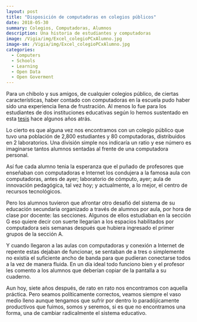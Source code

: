 ```yaml
---
layout: post
title: "Disposición de computadoras en colegios públicos"
date: 2018-05-30
summary: Colegios, Computadoras, Alumnos
description: Una historia de estudiantes y computadoras
image: /Vigia/img/Excel_colegioPCxAlumno.jpg
image-sm: /Vigia/img/Excel_colegioPCxAlumno.jpg
categories:
  - Computers
  - Schools
  - Learning
  - Open Data
  - Open Goverment
---
```


Para un chibolo y sus amigos, de cualquier colegios público, de ciertas características, haber contado con computadoras en la escuela pudo haber sido una experiencia llena de frustración. Al menos lo fue para los estudiantes de dos instituciones educativas según lo hemos sustentado en esta [tesis](http://bit.ly/2IVl3Pe) hace algunos años atrás. 

Lo cierto es que alguna vez nos encontramos con un colegio público que tuvo una población de 2,800 estudiantes y 80 computadoras, distribuidos en 2 laboratorios. Una división simple nos indicaría un ratio y ese número es imaginarse tantos alumnos sentadas al frente de una computadora personal. 

Así fue cada alumno tenia la esperanza que el puñado de profesores que enseñaban con computadoras e Internet los condujera a la famosa aula con computadoras, antes de ayer; laboratorio de cómputo, ayer; aula de innovación pedagógica, tal vez hoy; y actualmente, a lo mejor, el centro de recursos tecnológicos. 

Pero los alumnos tuvieron que afrontar otro desafió del sistema de su educación secundaria organizado a través de alumnos por aula, por hora de clase por docente: las secciones. Algunos de ellos estudiaban en la sección G eso quiere decir con suerte llegarían a los espacios habilitados por computadora seis semanas después que hubiera ingresado el primer grupos de la sección A. 

Y cuando llegaron a las aulas con computadoras y conexión a Internet de repente estas dejaban de funcionar, se sentaban de a tres o simplemente no existía el suficiente ancho de banda para que pudieran conectarse todos a la vez de manera fluida. En un día ideal todo funciono bien y el profesor les comento a los alumnos que deberían copiar de la pantalla a su cuaderno. 

Aun hoy, siete años después, de rato en rato nos encontramos con aquella práctica. Pero seamos políticamente correctos, veamos siempre el vaso medio lleno aunque tengamos que sufrir por dentro lo paradójicamente productivos que fuimos, somos y seremos, si es que no encontramos una forma, una de cambiar radicalmente el sistema educativo. 
